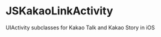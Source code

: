 JSKakaoLinkActivity
===================

UIActivity subclasses for Kakao Talk and Kakao Story in iOS
